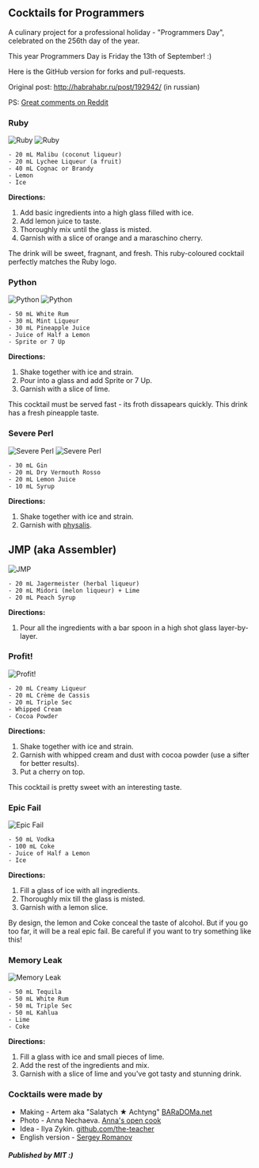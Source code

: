 ## Cocktails for Programmers

A culinary project for a professional holiday - "Programmers Day", celebrated on the 256th day of the year.

This year Programmers Day is Friday the 13th of September! :)

Here is the GitHub version for forks and pull-requests.

Original post: http://habrahabr.ru/post/192942/ (in russian)

PS: [Great comments on Reddit](http://www.reddit.com/r/programming/comments/1m6n2g/cocktails_for_programmers/)

### Ruby

<img src="http://habr.habrastorage.org/post_images/d9a/b87/91d/d9ab8791dff93a03020fc96faf408c48.jpg" alt="Ruby" title="Ruby" />

<img src="http://habr.habrastorage.org/post_images/c50/c74/b1b/c50c74b1bad7a7a785c5055eaeb6a0aa.jpg" alt="Ruby" title="Ruby" />

```
- 20 mL Malibu (coconut liqueur)
- 20 mL Lychee Liqueur (a fruit)
- 40 mL Cognac or Brandy
- Lemon
- Ice
```

**Directions:**

1.  Add basic ingredients into a high glass filled with ice.
2.  Add lemon juice to taste.
3.  Thoroughly mix until the glass is misted.
4.  Garnish with a slice of orange and a maraschino cherry.

The drink will be sweet, fragnant, and fresh. This ruby-coloured cocktail perfectly matches the Ruby logo.

### Python

<img src="http://habr.habrastorage.org/post_images/a81/043/540/a81043540b546fe94fd3f8228c1be439.jpg" alt="Python" title="Python" />

<img src="http://habr.habrastorage.org/post_images/8b2/170/619/8b21706197f93ffde4f8f1d7cb9c444b.jpg" alt="Python" title="Python" />

```
- 50 mL White Rum
- 30 mL Mint Liqueur
- 30 mL Pineapple Juice
- Juice of Half a Lemon
- Sprite or 7 Up
```

**Directions:**

1.  Shake together with ice and strain.
2.  Pour into a glass and add Sprite or 7 Up.
3.  Garnish with a slice of lime.

This cocktail must be served fast - its froth dissapears quickly. This drink has a fresh pineapple taste.

### Severe Perl

<img src="http://habr.habrastorage.org/post_images/122/4c2/773/1224c27737964d566311aae4fae37829.jpg" alt="Severe Perl" title="Severe Perl" />

<img src="http://habr.habrastorage.org/post_images/335/a14/7a8/335a147a8eff811aa6cf6470c84181bd.jpg" alt="Severe Perl" title="Severe Perl" />

```
- 30 mL Gin
- 20 mL Dry Vermouth Rosso
- 20 mL Lemon Juice
- 10 mL Syrup
```

**Directions:**

1.  Shake together with ice and strain.
2.  Garnish with [physalis](http://en.wikipedia.org/wiki/Physalis).

## JMP (aka Assembler)

<img src="http://habr.habrastorage.org/post_images/e40/2f5/004/e402f5004acdd7ad9f7d834fed1dc6f1.jpg" alt="JMP" title="JMP" />

```
- 20 mL Jagermeister (herbal liqueur)
- 20 mL Midori (melon liqueur) + Lime
- 20 mL Peach Syrup
```

**Directions:**

1.  Pour all the ingredients with a bar spoon in a high shot glass layer-by-layer.

### Profit!

<img src="http://habr.habrastorage.org/post_images/962/c3f/122/962c3f12264c8baf7c00d7f5c2322905.jpg" alt="Profit!" title="Profit!"/>

```
- 20 mL Creamy Liqueur
- 20 mL Crème de Cassis
- 20 mL Triple Sec
- Whipped Cream
- Cocoa Powder
```

**Directions:**

1.  Shake together with ice and strain.
2.  Garnish with whipped cream and dust with cocoa powder (use a sifter for better results).
3.  Put a cherry on top.

This cocktail is pretty sweet with an interesting taste.

### Epic Fail

<img src="http://habr.habrastorage.org/post_images/56f/3dc/235/56f3dc2353b0f845a3e8c29512f68dd7.jpg" alt="Epic Fail" title="Epic Fail" />

```
- 50 mL Vodka
- 100 mL Coke
- Juice of Half a Lemon
- Ice
```

**Directions:**

1.  Fill a glass of ice with all ingredients.
2.  Thoroughly mix till the glass is misted.
3.  Garnish with a lemon slice.

By design, the lemon and Coke conceal the taste of alcohol. But if you go too far, it will be a real epic fail. Be careful if you want to try something like this!

### Memory Leak

<img src="http://habr.habrastorage.org/post_images/6e8/159/0bf/6e81590bfa8295c4129415063b9ffde7.jpg" alt="Memory Leak" title="Memory Leak" />

```
- 50 mL Tequila
- 50 mL White Rum
- 50 mL Triple Sec
- 50 mL Kahlua
- Lime
- Coke
```

**Directions:**

1.  Fill a glass with ice and small pieces of lime.
2.  Add the rest of the ingredients and mix.
3.  Garnish with a slice of lime and you've got tasty and stunning drink.

### Cocktails were made by

* Making - Artem aka "Salatych ★ Achtyng" [BARaDOMa.net](http://vk.com/baradomanet)
* Photo - Anna Nechaeva. [Anna's open cook](http://open-cook.ru)
* Idea - Ilya Zykin. [github.com/the-teacher](https://github.com/the-teacher)
* English version - [Sergey Romanov](https://github.com/srg-rmnv)

##### Published by MIT :)














